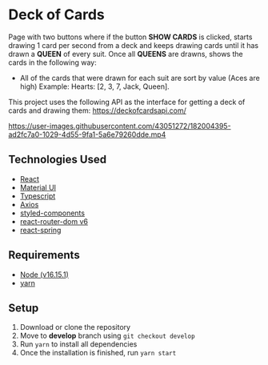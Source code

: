# Deck of Cards

Page with two buttons where if the button **SHOW CARDS** is clicked, starts drawing 1 card per second from a deck and keeps drawing cards until it has drawn a **QUEEN** of every suit. Once all **QUEENS** are drawns, shows the cards in the following way:

- All of the cards that were drawn for each suit are sort by value (Aces are high)
 Example: Hearts: [2, 3, 7, Jack, Queen].


This project uses the following API as the interface for getting a deck of cards and drawing them: https://deckofcardsapi.com/

https://user-images.githubusercontent.com/43051272/182004395-ad2fc7a0-1029-4d55-9fa1-5a6e79260dde.mp4


## Technologies Used

- [React](https://reactjs.org/)
- [Material UI](https://mui.com/)
- [Typescript](https://www.typescriptlang.org/)
- [Axios](https://axios-http.com/docs/intro)
- [styled-components](https://styled-components.com/)
- [react-router-dom v6](https://www.npmjs.com/package/react-router-dom)
- [react-spring](https://react-spring.dev/)

## Requirements
- [Node (v16.15.1)](https://nodejs.org/en/)
- [yarn](https://yarnpkg.com/) 

## Setup

1. Download or clone the repository
2. Move to **develop** branch using `git checkout develop`
3. Run `yarn` to install all dependencies
4. Once the installation is finished, run `yarn start`
